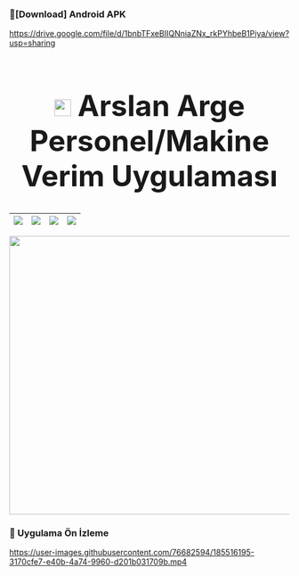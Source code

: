 
###  🔽[Download] Android APK
https://drive.google.com/file/d/1bnbTFxeBIIQNniaZNx_rkPYhbeB1Piya/view?usp=sharing

<h1 align="center" style="font-size: 52px;" ><img height=30 src="https://user-images.githubusercontent.com/76682594/185515619-36718090-7e1b-4f0d-a888-03fa8414958a.png"> Arslan Arge Personel/Makine Verim Uygulaması </h1>


| <img src= "https://user-images.githubusercontent.com/76682594/185516490-5d2780a7-a370-4fc9-9bc2-1608e41d24c8.jpg"> | <img src = "https://user-images.githubusercontent.com/76682594/185516502-e2dc5dab-5ba0-48d0-96a0-d2c85e533166.jpg"> | <img src= "https://user-images.githubusercontent.com/76682594/185516494-aa6315b3-45cf-4e50-a1a9-155e939aaf22.jpg"> | <img src = "https://user-images.githubusercontent.com/76682594/185516500-cde69018-b9b3-434b-b031-c6a5817b6210.jpg"> |
|--|--|--|--|

 <img src = "https://user-images.githubusercontent.com/76682594/185516837-4eba5f44-4138-4118-916a-c1382f30dfac.jpg" height="500" width="1000">


###  🔽 Uygulama Ön İzleme
https://user-images.githubusercontent.com/76682594/185516195-3170cfe7-e40b-4a74-9960-d201b031709b.mp4

